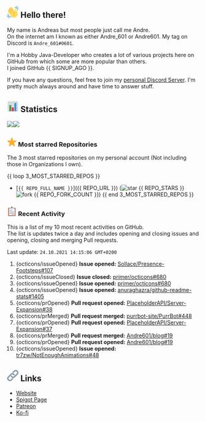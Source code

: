<!-- Links -->
[purr]: https://purrbot.site
[discord]: https://discord.gg/6dazXp6
[website]: https://andre601.ch
[spigot]: https://www.spigotmc.org/resources/authors/56829/
[patreon]: https://patreon.com/andre_601
[ko-fi]: https://ko-fi.com/andre_601

<!-- SVGs -->
[star]: https://cdn.jsdelivr.net/gh/Readme-Workflows/Readme-Icons@main/icons/octicons/StarredRepository.svg
[fork]: https://cdn.jsdelivr.net/gh/Readme-Workflows/Readme-Icons@main/icons/octicons/ForkedRepository.svg

## <img alt="emoji" src="https://raw.githubusercontent.com/twitter/twemoji/master/assets/svg/1f44b.svg" height="30em"> Hello there!
My name is Andreas but most people just call me Andre.  
On the internet am I known as either Andre_601 or Andre601. My tag on Discord is `Andre_601#0601`.

I'm a Hobby Java-Developer who creates a lot of various projects here on GitHub from which some are more popular than others.  
I joined GitHub {{ SIGNUP_AGO }}.

If you have any questions, feel free to join my [personal Discord Server][discord]. I'm pretty much always around and have time to answer stuff.

## <img alt="emoji" src="https://raw.githubusercontent.com/twitter/twemoji/master/assets/svg/1f4ca.svg" height="30em"> Statistics
<img height="195px" src="https://github-readme-stats.vercel.app/api?username=Andre601&show_icons=true&hide_rank=true&title_color=3498db&bg_color=ffffff00&text_color=718096&disable_animations=true"><img height="195px" src="https://github-readme-stats.vercel.app/api/top-langs?username=Andre601&layout=compact&title_color=3498db&bg_color=ffffff00&text_color=718096">

### <img alt="emoji" src="https://raw.githubusercontent.com/twitter/twemoji/master/assets/svg/2b50.svg" height="25em"> Most starred Repositories
The 3 most starred repositories on my personal account (Not including those in Organizations I own).

{{ loop 3_MOST_STARRED_REPOS }}
- [`{{ REPO_FULL_NAME }}`]({{ REPO_URL }}) (![star] {{ REPO_STARS }} ![fork] {{ REPO_FORK_COUNT }})
{{ end 3_MOST_STARRED_REPOS }}

### <img alt="emoji" src="https://raw.githubusercontent.com/twitter/twemoji/master/assets/svg/1f4cb.svg" height="25em"> Recent Activity
This is a list of my 10 most recent activities on GitHub.  
The list is updates twice a day and includes opening and closing issues and opening, closing and merging Pull requests.

<!--RECENT_ACTIVITY:last_update-->
Last update: `24.10.2021 14:15:06 GMT+0200`
<!--RECENT_ACTIVITY:last_update_end-->
<!--RECENT_ACTIVITY:start-->
1. {octicons/issueOpened} **Issue opened:** [Sollace/Presence-Footsteps#107](https://github.com/Sollace/Presence-Footsteps/issues/107)
2. {octicons/issueClosed} **Issue closed:** [primer/octicons#680](https://github.com/primer/octicons/issues/680)
3. {octicons/issueOpened} **Issue opened:** [primer/octicons#680](https://github.com/primer/octicons/issues/680)
4. {octicons/issueOpened} **Issue opened:** [anuraghazra/github-readme-stats#1405](https://github.com/anuraghazra/github-readme-stats/issues/1405)
5. {octicons/prOpened} **Pull request opened:** [PlaceholderAPI/Server-Expansion#38](https://github.com/PlaceholderAPI/Server-Expansion/pull/38)
6. {octicons/prMerged} **Pull request merged:** [purrbot-site/PurrBot#448](https://github.com/purrbot-site/PurrBot/pull/448)
7. {octicons/prOpened} **Pull request opened:** [PlaceholderAPI/Server-Expansion#37](https://github.com/PlaceholderAPI/Server-Expansion/pull/37)
8. {octicons/prMerged} **Pull request merged:** [Andre601/blog#19](https://github.com/Andre601/blog/pull/19)
9. {octicons/prOpened} **Pull request opened:** [Andre601/blog#19](https://github.com/Andre601/blog/pull/19)
10. {octicons/issueOpened} **Issue opened:** [tr7zw/NotEnoughAnimations#48](https://github.com/tr7zw/NotEnoughAnimations/issues/48)
<!--RECENT_ACTIVITY:end-->

## <img alt="emoji" src="https://raw.githubusercontent.com/twitter/twemoji/master/assets/svg/1f517.svg" height="30em"> Links
- [Website]
- [Spigot Page][spigot]
- [Patreon]
- [Ko-fi]
